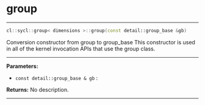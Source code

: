 # group

---

```cpp
cl::sycl::group< dimensions >::group(const detail::group_base &gb)
```


Conversion constructor from group<dimensions> to group_base This constructor is used in all of the kernel invocation APIs that use the group class. 


---
**Parameters:**

 - `const detail::group_base & gb`
: 

**Returns:** No description.

---
